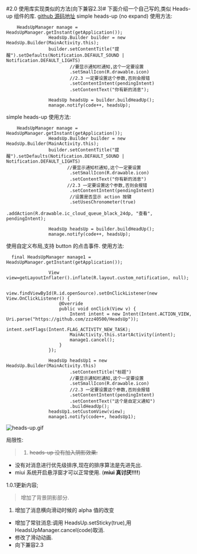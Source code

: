 #2.0 使用库实现类似的方法(向下兼容2.3)#
下面介绍一个自己写的,类似 Heads-up 组件的库.
[github 源码地址](https://github.com/zzz40500/HeadsUp)
simple heads-up (no expand)
使用方法:
~~~
    HeadsUpManager manage = HeadsUpManager.getInstant(getApplication());
                HeadsUp.Builder builder = new HeadsUp.Builder(MainActivity.this);
                builder.setContentTitle("提醒").setDefaults(Notification.DEFAULT_SOUND | Notification.DEFAULT_LIGHTS)
                        //要显示通知栏通知,这个一定要设置
                        .setSmallIcon(R.drawable.icon)
                        //2.3 一定要设置这个参数,否则会报错
                        .setContentIntent(pendingIntent)
                        .setContentText("你有新的消息");

                HeadsUp headsUp = builder.buildHeadUp();
                manage.notify(code++, headsUp);
~~~
simple heads-up 
使用方法:
~~~
    HeadsUpManager manage = HeadsUpManager.getInstant(getApplication());
                HeadsUp.Builder builder = new HeadsUp.Builder(MainActivity.this);
                builder.setContentTitle("提醒").setDefaults(Notification.DEFAULT_SOUND | Notification.DEFAULT_LIGHTS)
                       //要显示通知栏通知,这个一定要设置
                        .setSmallIcon(R.drawable.icon)
                        .setContentText("你有新的消息")
                       //2.3 一定要设置这个参数,否则会报错
                        .setContentIntent(pendingIntent)
                        //设置是否显示 action 按键
                        .setUsesChronometer(true)
                        .addAction(R.drawable.ic_cloud_queue_black_24dp, "查看", pendingIntent);

                HeadsUp headsUp = builder.buildHeadUp();
                manage.notify(code++, headsUp);
~~~

使用自定义布局,支持 button 的点击事件.
使用方法:
~~~
  final HeadsUpManager manage1 = HeadsUpManager.getInstant(getApplication());

                View view=getLayoutInflater().inflate(R.layout.custom_notification, null);

                view.findViewById(R.id.openSource).setOnClickListener(new View.OnClickListener() {
                    @Override
                    public void onClick(View v) {
                        Intent intent = new Intent(Intent.ACTION_VIEW, Uri.parse("https://github.com/zzz40500/HeadsUp"));
                        intent.setFlags(Intent.FLAG_ACTIVITY_NEW_TASK);
                        MainActivity.this.startActivity(intent);
                        manage1.cancel();
                    }
                });

                HeadsUp headsUp1 = new HeadsUp.Builder(MainActivity.this)
                        .setContentTitle("标题")
                        //要显示通知栏通知,这个一定要设置
                        .setSmallIcon(R.drawable.icon)
                        //2.3 一定要设置这个参数,否则会报错
                        .setContentIntent(pendingIntent)
                        .setContentText("这个是自定义通知")
                        .buildHeadUp();
                headsUp1.setCustomView(view);
                manage1.notify(code++, headsUp1);
~~~

![heads-up.gif](http://upload-images.jianshu.io/upload_images/166866-543a5d26ab71d0f6.gif)

局限性:
>1. ~~heads-up 没有加入阴影效果:~~
* 没有对消息进行优先级排序,现在的排序算法是先进先出.
* miui 系统开启悬浮窗才可以正常使用. (**miui 真讨厌!!!!**)

1.0.1更新内容;
 >增加了背景阴影部分.
  1. 增加了消息横向滑动时候的 alpha 值的改变
  * 增加了常驻消息:调用 HeadsUp.setSticky(true),用 HeadsUpManager.cancel(code)取消.
  * 修改了滑动动画.
  * 向下兼容2.3



